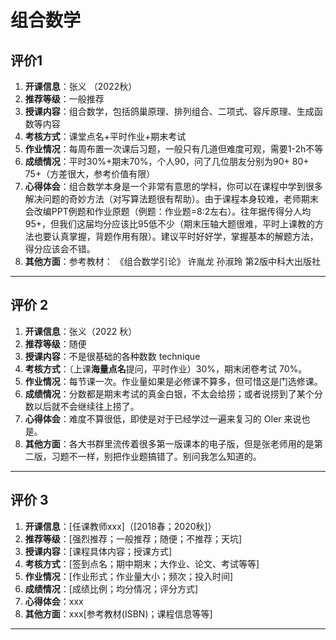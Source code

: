 # 组合数学

## 评价1

1. **开课信息**：张义 （2022秋）
2. **推荐等级**：一般推荐
3. **授课内容**：组合数学，包括鸽巢原理、排列组合、二项式、容斥原理、生成函数等内容
4. **考核方式**：课堂点名+平时作业+期末考试
5. **作业情况**：每周布置一次课后习题，一般只有几道但难度可观，需要1-2h不等
6. **成绩情况**：平时30%+期末70%，个人90，问了几位朋友分别为90+ 80+ 75+（方差很大，参考价值有限）
7. **心得体会**：组合数学本身是一个非常有意思的学科，你可以在课程中学到很多解决问题的奇妙方法（对写算法题很有帮助）。由于课程本身较难，老师期末会改编PPT例题和作业原题（例题：作业题=8:2左右）。往年据传得分人均95+，但我们这届均分应该比95低不少（期末压轴大题很难，平时上课教的方法也要认真掌握，背题作用有限）。建议平时好好学，掌握基本的解题方法，得分应该会不错。
8. **其他方面**：参考教材： 《组合数学引论》 许胤龙 孙淑玲 第2版中科大出版社  

---

## 评价 2

1. **开课信息**：张义（2022 秋）
2. **推荐等级**：随便
3. **授课内容**：不是很基础的各种数数 technique
4. **考核方式**：（上课**海量点名**提问，平时作业）30\%，期末闭卷考试 70\%。
5. **作业情况**：每节课一次。作业量如果是必修课不算多，但可惜这是门选修课。
6. **成绩情况**：分数都是期末考试的真金白银，不太会给捞；或者说捞到了某个分数以后就不会继续往上捞了。
7. **心得体会**：难度不算很低，即使是对于已经学过一遍来复习的 OIer 来说也是。
8. **其他方面**：各大书群里流传着很多第一版课本的电子版，但是张老师用的是第二版，习题不一样，别把作业题搞错了。别问我怎么知道的。

---

## 评价 3

1. **开课信息**：[任课教师xxx]（[2018春；2020秋]）
2. **推荐等级**：[强烈推荐；一般推荐；随便；不推荐；天坑]
3. **授课内容**：[课程具体内容；授课方式]
4. **考核方式**：[签到点名；期中期末；大作业、论文、考试等等]
5. **作业情况**：[作业形式；作业量大小；频次；投入时间]
6. **成绩情况**：[成绩比例；均分情况；评分方式]
7. **心得体会**：xxx
8. **其他方面**：xxx[参考教材(ISBN)；课程信息等等]

---
